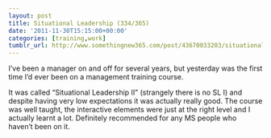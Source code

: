 ```yaml
---
layout: post
title: Situational Leadership (334/365)
date: '2011-11-30T15:15:00+00:00'
categories: [training,work]
tumblr_url: http://www.somethingnew365.com/post/43670033203/situational-leadership-334365
---
```

I’ve been a manager on and off for several years, but yesterday was the first time I’d ever been on a management training course.

It was called “Situational Leadership II” (strangely there is no SL I) and despite having very low expectations it was actually really good. The course was well taught, the interactive elements were just at the right level and I actually learnt a lot. Definitely recommended for any MS people who haven’t been on it.

